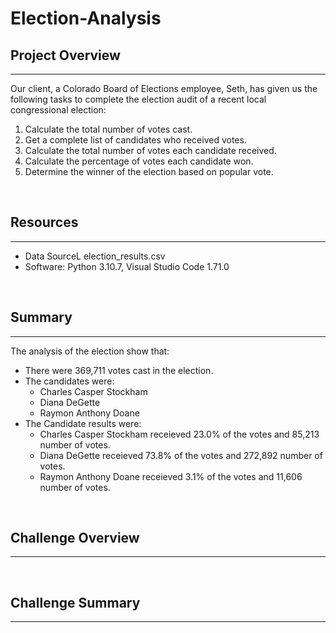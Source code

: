 # Election-Analysis

## Project Overview

---

Our client, a Colorado Board of Elections employee, Seth, has given us the following tasks to complete the election audit of a recent local congressional election:

1. Calculate the total number of votes cast.
2. Get a complete list of candidates who received votes.
3. Calculate the total number of votes each candidate received.
4. Calculate the percentage of votes each candidate won.
5. Determine the winner of the election based on popular vote.

<br>

## Resources

---

* Data SourceL election_results.csv
* Software: Python 3.10.7, Visual Studio Code 1.71.0

<br>

## Summary

---

The analysis of the election show that:

* There were 369,711 votes cast in the election.
* The candidates were:
    * Charles Casper Stockham
    * Diana DeGette
    * Raymon Anthony Doane
* The Candidate results were:
    * Charles Casper Stockham receieved 23.0% of the votes and 85,213 number of votes.
    * Diana DeGette receieved 73.8% of the votes and 272,892 number of votes.
    * Raymon Anthony Doane receieved 3.1% of the votes and 11,606 number of votes.

<br>

## Challenge Overview

---



<br>

## Challenge Summary

---